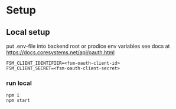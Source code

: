 # Setup 

## Local setup
put .env-file into backend root or prodice env variables 
see docs at https://docs.coresystems.net/api/oauth.html
```
FSM_CLIENT_IDENTIFIER=<fsm-oauth-client-id>
FSM_CLIENT_SECRET=<fsm-oauth-client-secret>
```

### run local
```
npm i
npm start
```